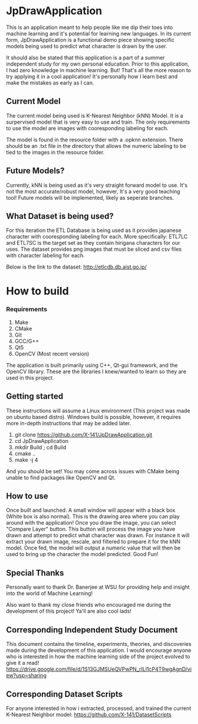# JpDrawApplication
This is an application meant to help people like me dip their toes into machine learning and it's potential for learning new languages. In its current form,
JpDrawApplication is a functional demo piece showing specific models being used to predict what character is drawn by the user. 

It should also be stated that this application is a part of a summer independent study for my own personal education. Prior to this application, I had zero
knowledge in machine learning. But! That's all the more reason to try applying it in a cool application! It's personally how I learn best and make the mistakes
as early as I can.

## Current Model
The current model being used is K-Nearest Neighbor (kNN) Model. It is a surpervised model that is very easy to use and train. The only requirements to use the model
are images with cooresponding labeling for each.

The model is found in the resource folder with a .opknn extension. There should be an .txt file in the directory that allows the numeric labeling to be
tied to the images in the resource folder.

## Future Models?
Currently, kNN is being used as it's very straight forward model to use. It's not the most accurate/robust model, however, It's a very good teaching tool!
Future models will be implemented, likely as seperate branches.

## What Dataset is being used?
For this iteration the ETL Database is being used as it provides japanese character with cooresponding labeling for each. More specifically: ETL7LC and ETL7SC
is the target set as they contain hirigana characters for our uses. The dataset provides png images that must be sliced and csv files with character labeling for
each.

Below is the link to the dataset: http://etlcdb.db.aist.go.jp/

# How to build
### Requirements
1. Make
2. CMake
3. Git
4. GCC/G++
5. Qt5
6. OpenCV (Most recent version)

The application is built primarily using C++, Qt-gui framework, and the OpenCV library. These are the libraries I knew/wanted to learn so they are used
in this project.

## Getting started
These instructions will assume a Linux environment (This project was made on ubuntu based distro). Windows build is possible, however, it requires more in-depth
instructions that may be added later.

1. git clone https://github.com/X-141/JpDrawApplication.git
2. cd JpDrawApplication
3. mkdir Build ; cd Build
4. cmake ..
5. make -j 4

And you should be set! You may come across issues with CMake being unable to find packages like OpenCV and Qt.

## How to use
Once built and launched. A small window will appear with a black box (White box is also normal). This is the drawing area where you can play around with the
application!
Once you draw the image, you can select "Compare Layer" button. This button will process the image you have drawn and attempt to predict what character was
drawn. 
For instance it will extract your drawn image, rescale, and filtered to prepare it for the kNN model. Once fed, the model will output a numeric value that will
then be used to bring up the character the model predicted. Good Fun!

## Special Thanks
Personally want to thank Dr. Banerjee at WSU for providing help and insight into the world of Machine Learning!

Also want to thank my close friends who encouraged me during the development of this project! Ya'll are also cool lads!

## Corresponding Independent Study Document
This document contains the timeline, experiments, theories, and discoveries made during the development of this application.
I would encourage anyone who is interested in how the machine learning side of the project evolved to give it a read!
https://drive.google.com/file/d/1S13GJMSUeQVPwPN_rILl1cP4T9wgAgnD/view?usp=sharing

## Corresponding Dataset Scripts
For anyone interested in how i extracted, processed, and trained the current K-Nearest Neighbor model:
https://github.com/X-141/DatasetScripts

